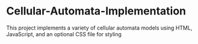 # Cellular-Automata-Implementation
This project implements a variety of cellular automata models using HTML, JavaScript, and an optional CSS file for styling
